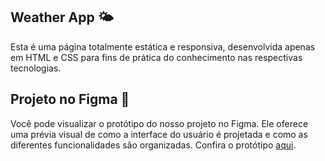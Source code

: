 <h2>Weather App 🌤️</h2>
Esta é uma página totalmente estática e responsiva, desenvolvida apenas em HTML e CSS para fins de prática do conhecimento nas respectivas tecnologias.


<h2>Projeto no Figma 🎨</h2> 
Você pode visualizar o protótipo do nosso projeto no Figma. Ele oferece uma prévia visual de como a interface do usuário é projetada e como as diferentes funcionalidades são organizadas. Confira o protótipo <a href="https://www.figma.com/design/nbwj6yxaMDYbynJToD6Qu1/Projetos?node-id=42-21&node-type=FRAME&t=PQ5xLhwkHY1ldvt5-0" target="_blank">aqui</a>.
